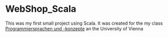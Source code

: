 # WebShop_Scala
This was my first small project using Scala.
It was created for the my class [Programmiersprachen und -konzepte](https://ufind.univie.ac.at/de/course.html?lv=051030&semester=2020W) an the University of Vienna

